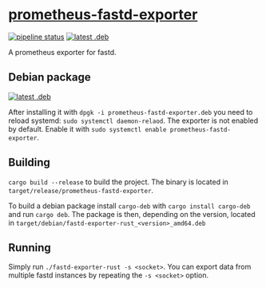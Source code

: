 [prometheus-fastd-exporter](https://paul.pages.chaotikum.org/prometheus-fastd-exporter/)
=============================
[![pipeline status](https://git.chaotikum.org/paul/prometheus-fastd-exporter/badges/master/pipeline.svg)](https://git.chaotikum.org/paul/prometheus-fastd-exporter/-/commits/master)
[![latest .deb](https://img.shields.io/badge/Debian-requestd.deb-%23CE0056)](https://freifunk-luebeck.pages.chaotikum.org/prometheus-fastd-exporter/prometheus-fastd-exporter.deb)

A prometheus exporter for fastd.


Debian package
--------------
[![latest .deb](https://img.shields.io/badge/Debian-requestd.deb-%23CE0056)](https://freifunk-luebeck.pages.chaotikum.org/prometheus-fastd-exporter/prometheus-fastd-exporter.deb)


After installing it with `dpgk -i prometheus-fastd-exporter.deb` you need to reload systemd: `sudo systemctl daemon-relaod`.
The exporter is not enabled by default. Enable it with `sudo systemctl enable prometheus-fastd-exporter`.


Building
--------

`cargo build --release` to build the project.
The binary is located in `target/release/prometheus-fastd-exporter`.

To build a debian package install `cargo-deb` with `cargo install cargo-deb` and run `cargo deb`.
The package is then, depending on the version, located in `target/debian/fastd-exporter-rust_<version>_amd64.deb`


Running
-------
Simply run `./fastd-exporter-rust -s <socket>`. You can export data from multiple fastd instances by repeating the `-s <socket>` option.

